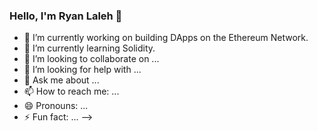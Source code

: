 ### Hello, I'm Ryan Laleh 👋

- 🔭 I’m currently working on building DApps on the Ethereum Network.
- 🌱 I’m currently learning Solidity.
- 👯 I’m looking to collaborate on ...
- 🤔 I’m looking for help with ...
- 💬 Ask me about ...
- 📫 How to reach me: ...
- 😄 Pronouns: ...
- ⚡ Fun fact: ...
-->
